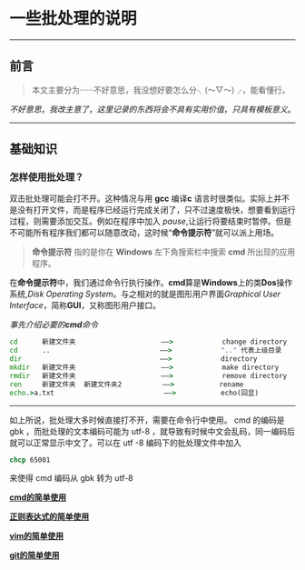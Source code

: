 # 一些批处理的说明

---

## 前言
> 本文主要分为······不好意思，我没想好要怎么分╮(～▽～)╭，能看懂行。

$不好意思，我改主意了，这里记录的东西将会不具有实用价值，只具有模板意义。$

---

## 基础知识

### 怎样使用批处理？

双击批处理可能会打不开。这种情况与用 **gcc** 编译**c** 语言时很类似。实际上并不是没有打开文件，而是程序已经运行完成关闭了，只不过速度极快，想要看到运行过程，则需要添加交互。例如在程序中加入 $pause$,让运行将要结束时暂停。但是不可能所有程序我们都可以随意改动，这时候“**命令提示符**”就可以派上用场。

>**命令提示符** 指的是你在 **Windows** 左下角搜索栏中搜索 **cmd** 所出现的应用程序。

在**命令提示符**中，我们通过命令行执行操作。**cmd**算是**Windows**上的类**Dos**操作系统,$Disk\;Operating\;System$。与之相对的就是图形用户界面$Graphical\;User\;Interface$，简称**GUI**，又称图形用户接口。

_事先介绍必要的**cmd**命令_

```cmd
cd      新建文件夹                     ——>            change directory      目录转换
cd      ..                           ——>            ".." 代表上级目录       运回上级目录
dir                                  ——>            directory             显示当前路径下的文件夹及文件
mkdir   新建文件夹                     ——>            make directory       新建文件夹
rmdir   新建文件夹                     ——>            remove directory     删除文件夹
ren     新建文件夹  新建文件夹2          ——>           rename                重命名
echo.>a.txt                           ——>           echo(回显)             新建a.txt
```

---------------------------------------


如上所说，批处理大多时候直接打不开，需要在命令行中使用。
cmd 的编码是 gbk ，而批处理的文本编码可能为 utf-8 ，就导致有时候中文会乱码，同一编码后就可以正常显示中文了。可以在 utf -8 编码下的批处理文件中加入

```cmd
chcp 65001
```

来使得 cmd 编码从 gbk 转为 utf-8 

[**cmd的简单使用**](./others/cmd_simple_use.md)

[**正则表达式的简单使用**](./others/regex_simple_use.md)

[**vim的简单使用**](./others/vim_simple_use.md)


[**git的简单使用**](./others/git_simple_use.md)